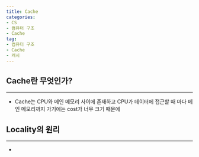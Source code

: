 ```yaml
---
title: Cache
categories: 
- CS
- 컴퓨터 구조
- Cache
tag: 
- 컴퓨터 구조
- Cache
- 캐시
---
```

## Cache란 무엇인가?
___
- Cache는 CPU와 메인 메모리 사이에 존재하고 CPU가 데이터에 접근할 때 마다 메인 메모리까지 가기에는 cost가 너무 크기 때문에

## Locality의 원리
___
- 






